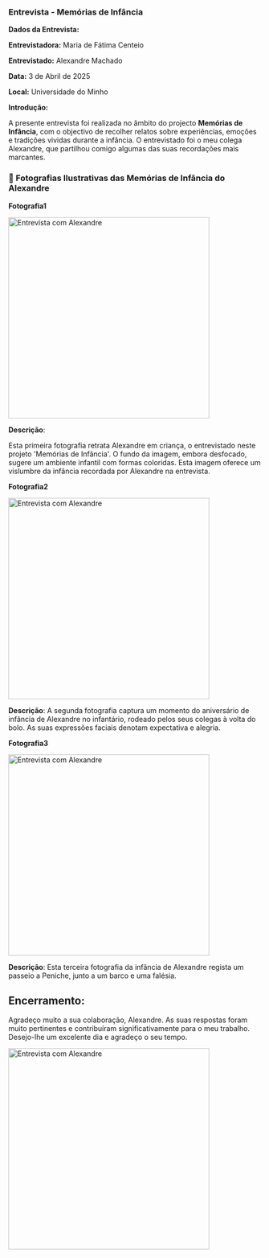 ### Entrevista - Memórias de Infância

**Dados da Entrevista:**

**Entrevistadora:** Maria de Fátima Centeio

**Entrevistado:** Alexandre Machado

**Data:** 3 de Abril de 2025  

**Local:** Universidade do Minho

**Introdução:**

A presente entrevista foi realizada no âmbito do projecto **Memórias de Infância**, com o objectivo de recolher relatos sobre experiências, emoções e tradições vividas durante a infância. O entrevistado foi o meu colega Alexandre, que partilhou comigo algumas das suas recordações mais marcantes.

### 📸 Fotografias Ilustrativas das Memórias de Infância do Alexandre

**Fotografia1**

<img src="INT.%20WEB/fotografia1.jpeg" alt="Entrevista com Alexandre" width="400"/>

**Descrição**:

Esta primeira fotografia retrata Alexandre em criança, o entrevistado neste projeto 'Memórias de Infância'. O fundo da imagem, embora desfocado, sugere um ambiente infantil com formas coloridas. Esta imagem oferece um vislumbre da infância recordada por Alexandre na entrevista.

**Fotografia2**

<img src="INT.%20WEB/fotografia2.jpeg" alt="Entrevista com Alexandre" width="400"/>


**Descrição**: 
A segunda fotografia captura um momento do aniversário de infância de Alexandre no infantário, rodeado pelos seus colegas à volta do bolo. As suas expressões faciais denotam expectativa e alegria.

**Fotografia3**

<img src="INT.%20WEB/fotografia3.jpeg" alt="Entrevista com Alexandre" width="400"/>

**Descrição**: 
Esta terceira fotografia da infância de Alexandre regista um passeio a Peniche, junto a um barco e uma falésia.

## Encerramento:

Agradeço muito a sua colaboração, Alexandre. As suas respostas foram muito pertinentes e contribuíram significativamente para o meu trabalho. Desejo-lhe um excelente dia e agradeço o seu tempo.

<img src="INT.%20WEB/fotografia4.jpeg" alt="Entrevista com Alexandre" width="400"/>


